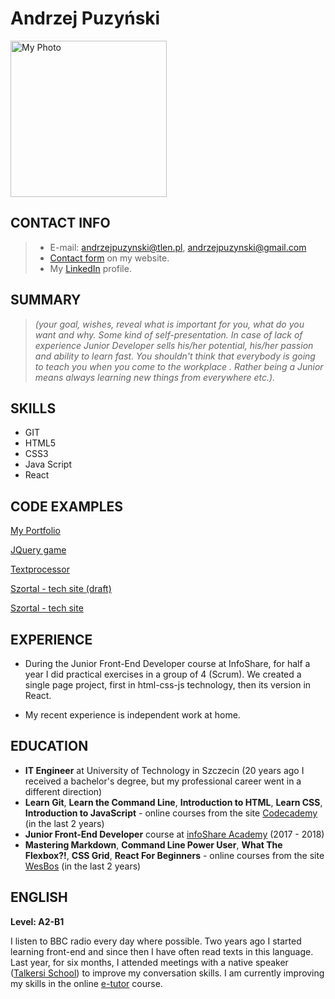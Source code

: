 # Andrzej Puzyński

<img src="https://andrzejpuzynski.github.io/images/andrzej.jpg" width="250" height="250" alt="My Photo">

## CONTACT INFO

> * E-mail: andrzejpuzynski@tlen.pl, andrzejpuzynski@gmail.com
> * [Contact form](https://andrzejpuzynski.github.io/#contact-me) on my website.
> * My [LinkedIn](https://www.linkedin.com/in/andrzejpuzynski/?originalSubdomain=pl) profile.

## SUMMARY
> *(your goal, wishes, reveal what is important for you, what do you want and why.
Some kind of self-presentation. In case of lack of experience  Junior Developer sells his/her potential, his/her passion and ability to learn fast. You shouldn't think that everybody is going to teach you when you come to the workplace . Rather being a Junior means always
learning new things from everywhere etc.).*

## SKILLS

- GIT
- HTML5
- CSS3
- Java Script
- React

## CODE EXAMPLES 

[My Portfolio](https://github.com/andrzejpuzynski/andrzejpuzynski.github.io)

[JQuery game](https://github.com/andrzejpuzynski/jQuery-game)

[Textprocessor](https://github.com/andrzejpuzynski/textprocessor4tipp10)

[Szortal - tech site (draft)](https://codepen.io/andrzejpuzynski/pen/OqdgjO)

[Szortal - tech site](https://github.com/andrzejpuzynski/szortal-tech)

## EXPERIENCE

* During the Junior Front-End Developer course at InfoShare, for half a year I did practical exercises in a group of 4 (Scrum). We created a single page project, first in html-css-js technology, then its version in React.

* My recent experience is independent work at home.

## EDUCATION

- **IT Engineer** at University of Technology in Szczecin (20 years ago I received a bachelor's degree, but my professional career went in a different direction)
- **Learn Git**, **Learn the Command Line**, **Introduction to HTML**, **Learn CSS**, **Introduction to JavaScript** - online courses from the site [Codecademy](https://www.codecademy.com/catalog/subject/all) (in the last 2 years)
- **Junior Front-End Developer** course at [infoShare Academy](https://infoshareacademy.com/) (2017 - 2018)
- **Mastering Markdown**, **Command Line Power User**, **What The Flexbox?!**, **CSS Grid**, **React For Beginners** - online courses from the site [WesBos](https://wesbos.com/courses/) (in the last 2 years)


## ENGLISH

**Level: A2-B1**

I listen to BBC radio every day where possible.
Two years ago I started learning front-end and since then I have often read texts in this language.
Last year, for six months, I attended meetings with a native speaker ([Talkersi School](https://talkersi.pl/)) to improve my conversation skills.
I am currently improving my skills in the online [e-tutor](https://www.etutor.pl/) course.
